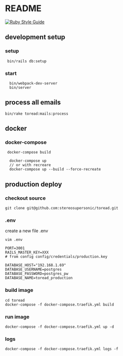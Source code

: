 # README

[![Ruby Style Guide](https://img.shields.io/badge/code_style-standard-brightgreen.svg)](https://github.com/testdouble/standard)

## development setup

### setup 

```
 bin/rails db:setup
```

### start 

``` 
  bin/webpack-dev-server
  bin/server

```


## process all emails

```
bin/rake toread:mails:process
```

## docker

### docker-compose

```
 docker-compose build
```

```
  docker-compose up
  // or with recreare
  docker-compose up --build --force-recreate
```

## production deploy

### checkout source

```
git clone git@github.com:stereosupersonic/toread.git
```

### .env 

create a new file .env

```
vim .env
```

```
PORT=3001
RAILS_MASTER_KEY=XXX 
# from config config/credentials/production.key

DATABASE_HOST="192.168.1.69"
DATABASE_USERNAME=postgres
DATABASE_PASSWORD=postgres_pw
DATABASE_NAME=toread_production
```

### build image

```
cd toread
docker-compose -f docker-compose.traefik.yml build
```


### run image

```
docker-compose -f docker-compose.traefik.yml up -d
```


### logs

```
docker-compose -f docker-compose.traefik.yml logs -f
```
